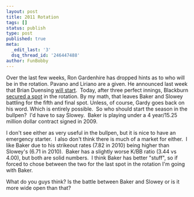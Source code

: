 ```yaml
---
layout: post
title: 2011 Rotation
tags: []
status: publish
type: post
published: true
meta:
  _edit_last: '3'
  dsq_thread_id: '246447488'
author: FunBobby
---
```

Over the last few weeks, Ron Gardenhire has dropped hints as to who will be in the rotation. Pavano and Liriano are a given. He announced last week that Brian Duensing <a href="http://www.twincities.com/sports/ci_17520067?nclick_check=1">will start</a>.  Today, after three perfect innings, Blackburn <a href="http://www.startribune.com/sports/twins/blogs/117464643.html?elr=KArksLckD8EQDUoaEyqyP4O:DW3ckUiD3aPc:_Yyc:aUgOy9cP3DieyckcUsI">secured a spot</a> in the rotation. By my math, that leaves Baker and Slowey battling for the fifth and final spot. Unless, of course, Gardy goes back on his word. Which is entirely possible.  So who should start the season in the bullpen?  I'd have to say Slowey.  Baker is playing under a 4 year/15.25 million dollar contract signed in 2009.

I don't see either as very useful in the bullpen, but it is nice to have an emergency starter.  I also don't think there is much of a market for either.  I like Baker due to his strikeout rates (7.82 in 2010) being higher than Slowey's (6.71 in 2010).  Baker has a slightly worse K/BB ratio (3.44 vs 4.00), but both are solid numbers.  I think Baker has better "stuff", so if forced to chose between the two for the last spot in the rotation I'm going with Baker.

What do you guys think? Is the battle between Baker and Slowey or is it more wide open than that?
